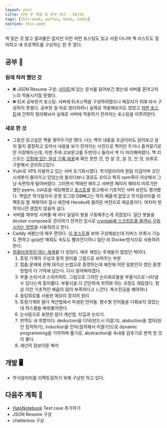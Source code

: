 ```yaml
---
layout: post
title: 이번 주 개발 및 공부 정리 - 02/52
tags: [this-week, python, book, caddy]
section: this-week
---
```


책 읽은 것 말고 결과물은 없지만 이런 저런 포스팅도 읽고 서점 다니며 책 리스트도 정리하고 새 프로젝트를 구상하는 한 주 였다.

## 공부 📖
### 원래 하려 했던 것
- ❌ JSON Resume 구성: [사이트](https://jsonresume.org/)에 있는 문서를 읽어보긴 했는데 서버를 뜯어고치느라 적용시키질 못했다. 
- ❌ ELK 공부한거 포스팅: 서버에 ELK스택을 구성하려했으나 메모리가 1GB 라서 구성하지 못했다. 공부한 걸 따로 정리하려니 실제로 적용해보지도 않았고 [저번 포스트](https://winterj.me/this-week-01/)에 간략히 정리해놔서 실제로 서버에 적용하기 전까지는 포스팅을 미루려한다.

### 새로 한 것
- 그동안 읽고싶은 책을 쌓아두기만 했다. 나는 책의 내용을 조금이라도 읽어보고 살지 말지 결정하고 있어서 내용을 보기 전까지는 사진으로 찍어만 두거나 즐겨찾기로만 저장해두는데, 이번 주에 교보문고를 두번이나 들러서 싹 다 처리해버렸다. 책 리스트는 [깃헙에 있는 일상 기록 레포](https://github.com/JungWinter/Frozen/blob/master/08%20%EC%B1%85/2018-01-Book.md)에 확인 못한 것, 안 살 것, 살 것, 산 것, 보류로 구분해서 관리하고있다.
- Vultr로 VPS 이용하고 있는 서버 초기화시켰다. 학식알리미며 퀀텀 지갑이며 코인 시세봇이 돌아가고 있었는데 돌리다보니 경로도 꼬이고 특히 npm쪽이 이상해서 그냥 속편하게 밀어버렸다. 그러면서 맥에만 해두고 서버엔 해야지 해야지 미루기만 했던 pyenv, zsh등을 세팅해줬고 [포스트](https://www.thefanclub.co.za/how-to/how-secure-ubuntu-1604-lts-server-part-1-basics)를 참고해서 기초적인 서버 보안도 챙겨봤다. 백업은 학식알리미 운영 로그랑 DB빼고는 딱히 해줄게 없었고 학식알리미를 리팩토링 할 계획이라 잠시 예전에 Heroku에 올려둔 버전으로 제공중이다. 어차피 방학이니깐 괜찮지 않을까 싶다.
- 서버를 재부팅 시켜줄 때 마다 일일이 봇을 구동해주는게 귀찮았다. 일단 봇들을 docker-compose로 관리하기 전까진 임시로 [crontab에 스크립트를 올려놔 구동시키는 방법](https://blog.lael.be/post/3932)을 사용하려고 한다.
- Caddy 써봤는데 매우 편하다. [이 포스트](https://www.digitalocean.com/community/tutorials/how-to-host-a-website-with-caddy-on-ubuntu-16-04)를 보며 구성해놨는데 리버스 프록시 기능도 편하고 gzip만 해줘도 속도도 빨라진다하니 일단 비 Docker방식으로 사용하려한다.
- [컴퓨터과학이 여는 세계](http://www.aladin.co.kr/shop/wproduct.aspx?ItemId=59715228)를 다 읽었다. 매우 재밌는 주제들이 많았던 책이다. 
	1. 튜링 기계의 구성과 동작 원리를 그림으로 보여주는 부분
	2. 멈춤 문제에 관해 대각선 논법으로 증명하는데 예전에 어떤 일본인이 썼던 증명 방법이 더 기억에 남는다. 다시 알아봐야겠다.
	3. 부울 논리식과 스위치파트. 그림으로 그려진 논리회로들을 부울식으로 나타낼 수 있다는게 흥미롭다. 부울식을 더 간단하게 최적화 하는 과정도 재밌었다. 항상 이런 기초적인 배움이 많이 부족하다고 느낀다. 복수전공을 해야하나
	4. 응답회로를 사용한 메모리 장치의 원리
	5. 튜링기계와 람다 계산법에서 파생된 언어들. 함수형 언어들을 다뤄보지 않았는데 하스켈을 배워볼까한다.
	6. 눈사람으로 표현한 람다 계산법. 타입과 논리식. 
	7. 번역도 내 취향이다. deduction을 디덕(반드시 이끌기), abduction을 앱덕(원인 짐작하기), induction을 인덕(짐작해서 이끌기)으로 dynamic programming을 기억하며 풀기로, abstraction을 속내용 감추기로 번역 한 것이 좋다.
	8. 섀넌의 정보이론 해석

## 개발 🖥
- 학식알리미를 리팩토링하기 위해 구상만 하고 있다.

## 다음주 계획 📅
- [HaloNotebook](https://github.com/ManrajGrover/halo/pull/40) Test case 추가하기
- JSON Resume 구성
- chatterbox 구상
